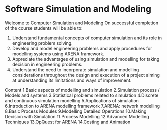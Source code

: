 # Software Simulation and Modeling
Welcome to Computer Simulation and Modeling
On successful completion of the course students will be able to:
1. Understand fundamental concepts of computer simulation and its role in engineering problem solving.
2. Develop and model engineering problems and apply procedures for modelling systems using ARENA framework.
3. Appreciate the advantages of using simulation and modelling for taking decision in engineering problems.
4. Understand the need to incorporate simulation and modelling considerations throughout the design and execution of a project aiming at understanding its limitations and ways of improvement.

Content
1.Basic aspects of modelling and simulation
2.Simulation process / Models and systems
3.Statistical problems related to simulation
4.Discrete and continuous simulation modelling
5.Applications of simulation
6.Introduction to ARENA modelling framework
7.ARENA: network modelling
8.Basic Process Modules
9.Modelling Detailed Operations
10.Making Decision with Simulation
11.Process Modelling
12.Advanced Modelling Techniques
13.OpQuest for ARENA
14.Costing and Animation
